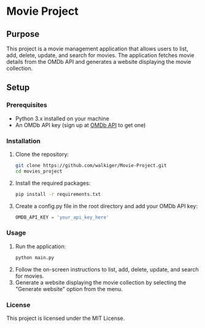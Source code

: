 # Movie Project

## Purpose
This project is a movie management application that allows users to list, add, delete, update, and search for movies. The application fetches movie details from the OMDb API and generates a website displaying the movie collection.

## Setup

### Prerequisites
- Python 3.x installed on your machine
- An OMDb API key (sign up at [OMDb API](http://www.omdbapi.com/apikey.aspx) to get one)

### Installation
1. Clone the repository:
   ```bash
   git clone https://github.com/walkiger/Movie-Project.git
   cd movies_project
   ```
2. Install the required packages:
   ```bash
   pip install -r requirements.txt
    ```
3. Create a config.py file in the root directory and add your OMDb API key:
    ```python
   OMDB_API_KEY = 'your_api_key_here'
   ```
### Usage
1. Run the application:
    ```bash
    python main.py
   ```
2. Follow the on-screen instructions to list, add, delete, update, and search for movies.
3. Generate a website displaying the movie collection by selecting the "Generate website" option from the menu.
### License
This project is licensed under the MIT License.
